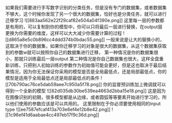 如果我们需要进行手写数字识别的分类任务，但是没有专门的数据集，或者数据集不够大，这个时候你发现了另一个很大的数据集，恰好也是分类任务，就可以进行迁移学习
![[883aa562e22f29caf82e504a04f390e.png]]
这里每一层的参数都是有用的，可以复制到你的模型中，你可以只将最后一层进行替换，在output层更换为你需要的维度，这样可以大大减少你需要计算的过程
![[d865a8e5c0b896cc4ddd374b0bdac55.png]]
一般来说是让大的替换小的，这取决于你的数据集，如果你迁移学习的对象是很大的数据集，从这个数据集获取到的参数w就可以按照你自己的数据集进行迁移，
第一种情况是你的数据集很小，那就只训练最后一层output
第二种情况是你自己数据集也很大，这样全盘重新训练，只把别人初始训练的参数作为初始值可能会更好，但是这也取决于最后结果情况，因为你无法保证你采用的模型是否是全局最低点，还是局部最低点，你的模型是适用于全局最低点还是局部最低点的条件
![[70b790ac76ce5dab59aee7c950a5f78.png]]
你的监督预训练加上微调就可以得到一个全新的模型
![[62d035db30be539ea4663d2bba15e18.png]]
这是因为在图像识别的初期，很多模型都是从边缘，或者圆弧等等要素开始进行学习的，所以他们使用的参数应该是可以共用的。
这里限制在于你必须要使用相同的input type
![[ee7587efcaf413a703e6ef4e12b8e42.png]]
![[1c96ef41d6aabae4cc497eb17f9c36d.png]]
